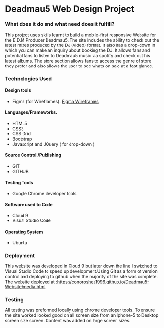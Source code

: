 # Deadmau5 Web Design Project

### What does it do and what need does it fulfill?

This project uses skills learnt to build a mobile-first responsive Website for the E.D.M Producer Deadmau5. The site includes the ability to check out the latest mixes produced by the DJ (video) format. It also has a drop-down in which you can make an inquiry about booking the DJ. It allows fans and potential fans to listen to Deadmau5 music via spotify and check out his latest albums. The store section allows fans to access the genre of store they prefer and also allows the user to see whats on sale at a fast glance. 

### Technologies Used

#### Design tools
- Figma (for Wireframes).
[Figma Wireframes](assets/WireFrames-Figma) 

#### Languages/Frameworks. 
- HTML5
- CSS3 
- CSS Grid
- Bootstrap
- Javascript and JQuery ( for drop-down )

#### Source Control /Publishing
- GIT
- GITHUB

#### Testing Tools
- Google Chrome developer tools


#### Software used to Code
- Cloud 9
- Visual Studio Code

#### Operating System
- Ubuntu

### Deployment

This website was developed in Cloud 9 but later down the line I switched to Visual Studio Code to speed up development.Using Git as a form of version control and deploying to github when the majority of the site was complete. The website deployed at :https://conoroshea1996.github.io/Deadmau5-Website/media.html



### Testing
All testing was preformed locally using chrome developer tools. To ensure the site worked looked good on all screen size from an Iphone-5 to Desktop screen size screen. Content was added on large screen sizes.

